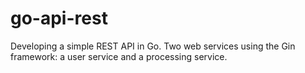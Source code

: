 # go-api-rest
Developing a simple REST API in Go. Two web services using the Gin framework: a user service and a processing service.

